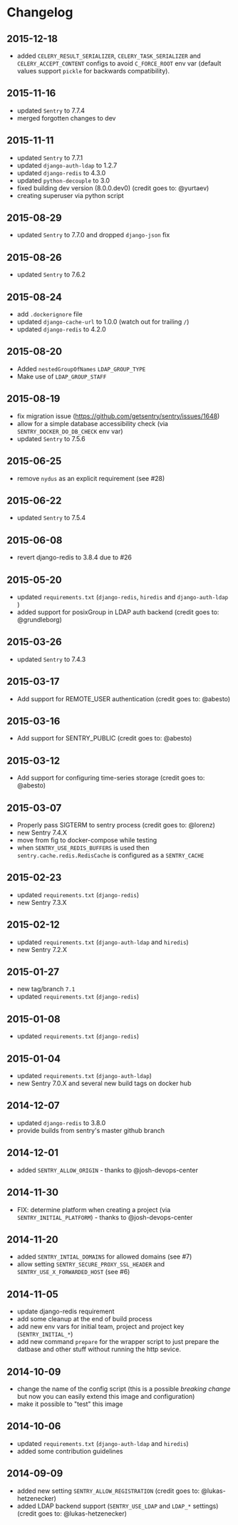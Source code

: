 # Changelog

## 2015-12-18

- added `CELERY_RESULT_SERIALIZER`, `CELERY_TASK_SERIALIZER`
  and `CELERY_ACCEPT_CONTENT` configs to avoid `C_FORCE_ROOT` env var
  (default values support `pickle` for backwards compatibility).

## 2015-11-16

- updated ``Sentry`` to 7.7.4
- merged forgotten changes to dev

## 2015-11-11

- updated ``Sentry`` to 7.7.1
- updated ``django-auth-ldap`` to 1.2.7
- updated ``django-redis`` to 4.3.0
- updated ``python-decouple`` to 3.0
- fixed building dev version (8.0.0.dev0) (credit goes to: @yurtaev)
- creating superuser via python script

## 2015-08-29

- updated ``Sentry`` to 7.7.0 and dropped ``django-json`` fix

## 2015-08-26

- updated ``Sentry`` to 7.6.2

## 2015-08-24

- add `.dockerignore` file
- updated ``django-cache-url`` to 1.0.0 (watch out for trailing `/`)
- updated ``django-redis`` to 4.2.0

## 2015-08-20

- Added `nestedGroupOfNames` `LDAP_GROUP_TYPE`
- Make use of `LDAP_GROUP_STAFF`

## 2015-08-19

- fix migration issue (https://github.com/getsentry/sentry/issues/1648)
- allow for a simple database accessibility check (via ``SENTRY_DOCKER_DO_DB_CHECK`` env var)
- updated ``Sentry`` to 7.5.6

## 2015-06-25

- remove ``nydus`` as an explicit requirement (see #28)

## 2015-06-22

- updated ``Sentry`` to 7.5.4

## 2015-06-08

- revert django-redis to 3.8.4 due to #26

## 2015-05-20

- updated ``requirements.txt`` (``django-redis``, ``hiredis`` and ``django-auth-ldap`` )
- added support for posixGroup in LDAP auth backend (credit goes to: @grundleborg)

## 2015-03-26

- updated ``Sentry`` to 7.4.3

## 2015-03-17

- Add support for REMOTE_USER authentication (credit goes to: @abesto)

## 2015-03-16

- Add support for SENTRY_PUBLIC (credit goes to: @abesto)

## 2015-03-12

- Add support for configuring time-series storage (credit goes to:
  @abesto)

## 2015-03-07

- Properly pass SIGTERM to sentry process (credit goes to: @lorenz)
- new Sentry 7.4.X
- move from fig to docker-compose while testing
- when ``SENTRY_USE_REDIS_BUFFERS`` is used then ``sentry.cache.redis.RedisCache`` is configured as a ``SENTRY_CACHE``

## 2015-02-23

- updated ``requirements.txt`` (``django-redis``)
- new Sentry 7.3.X

## 2015-02-12

- updated ``requirements.txt`` (``django-auth-ldap`` and ``hiredis``)
- new Sentry 7.2.X

## 2015-01-27

- new tag/branch ``7.1``
- updated ``requirements.txt`` (``django-redis``)

## 2015-01-08

- updated ``requirements.txt`` (``django-redis``)

## 2015-01-04

- updated ``requirements.txt`` (``django-auth-ldap``)
- new Sentry 7.0.X and several new build tags on docker hub

## 2014-12-07

- updated ``django-redis`` to 3.8.0
- provide builds from sentry's master github branch

## 2014-12-01

- added ``SENTRY_ALLOW_ORIGIN`` - thanks to @josh-devops-center

## 2014-11-30

- FIX: determine platform when creating a project (via ``SENTRY_INITIAL_PLATFORM``) - thanks to @josh-devops-center

## 2014-11-20

- added ``SENTRY_INTIAL_DOMAINS`` for allowed domains (see #7)
- allow setting ``SENTRY_SECURE_PROXY_SSL_HEADER`` and ``SENTRY_USE_X_FORWARDED_HOST`` (see #6)

## 2014-11-05

- update django-redis requirement
- add some cleanup at the end of build process
- add new env vars for initial team, project and project key (``SENTRY_INITIAL_*``)
- add new command ``prepare`` for the wrapper script to just prepare the datbase
  and other stuff without running the http sevice.

## 2014-10-09

- change the name of the config script (this is a possible *breaking change*
  but now you can easily extend this image and configuration)
- make it possible to "test" this image

## 2014-10-06

- updated ``requirements.txt`` (``django-auth-ldap`` and ``hiredis``)
- added some contribution guidelines

## 2014-09-09

- added new setting ``SENTRY_ALLOW_REGISTRATION`` (credit goes to: @lukas-hetzenecker)
- added LDAP backend support (``SENTRY_USE_LDAP`` and ``LDAP_*`` settings)
  (credit goes to: @lukas-hetzenecker)


